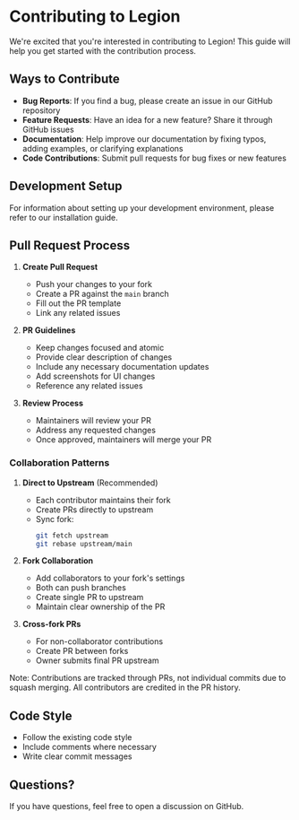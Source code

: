 # Contributing to Legion

We're excited that you're interested in contributing to Legion! This guide will help you get started with the contribution process.

## Ways to Contribute

- **Bug Reports**: If you find a bug, please create an issue in our GitHub repository
- **Feature Requests**: Have an idea for a new feature? Share it through GitHub issues
- **Documentation**: Help improve our documentation by fixing typos, adding examples, or clarifying explanations
- **Code Contributions**: Submit pull requests for bug fixes or new features

## Development Setup

For information about setting up your development environment, please refer to our installation guide.

## Pull Request Process

1. **Create Pull Request**
   - Push your changes to your fork
   - Create a PR against the `main` branch
   - Fill out the PR template
   - Link any related issues

2. **PR Guidelines**
   - Keep changes focused and atomic
   - Provide clear description of changes
   - Include any necessary documentation updates
   - Add screenshots for UI changes
   - Reference any related issues

3. **Review Process**
   - Maintainers will review your PR
   - Address any requested changes
   - Once approved, maintainers will merge your PR

### **Collaboration Patterns**

1. **Direct to Upstream** (Recommended)
   - Each contributor maintains their fork
   - Create PRs directly to upstream
   - Sync fork:
     ```bash
     git fetch upstream
     git rebase upstream/main
     ```

2. **Fork Collaboration**
   - Add collaborators to your fork's settings
   - Both can push branches
   - Create single PR to upstream
   - Maintain clear ownership of the PR

3. **Cross-fork PRs**
   - For non-collaborator contributions
   - Create PR between forks
   - Owner submits final PR upstream

Note: Contributions are tracked through PRs, not individual commits due to squash merging. All contributors are credited in the PR history.

## Code Style

- Follow the existing code style
- Include comments where necessary
- Write clear commit messages

## Questions?

If you have questions, feel free to open a discussion on GitHub.
